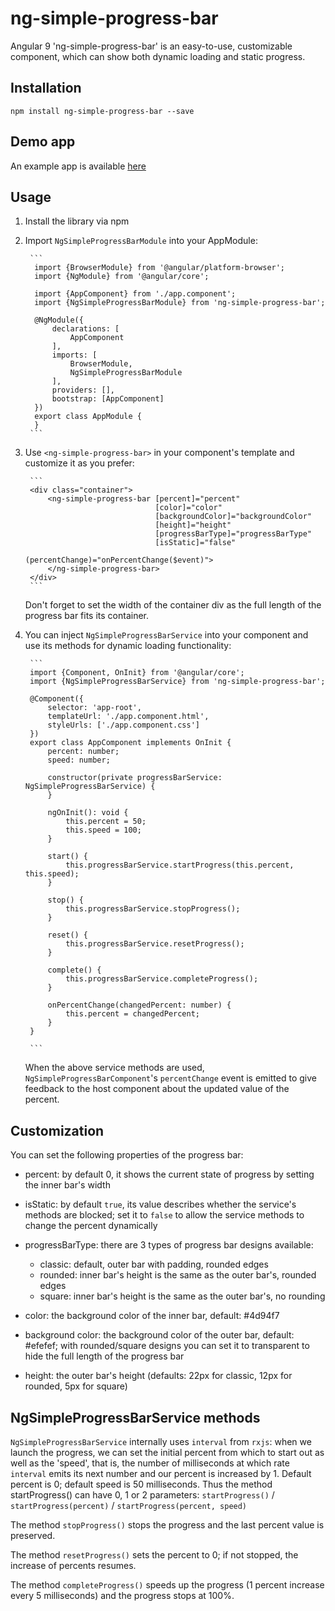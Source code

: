 # ng-simple-progress-bar

Angular 9 'ng-simple-progress-bar' is an easy-to-use, customizable component, which can show both dynamic loading and static progress.

## Installation

`npm install ng-simple-progress-bar --save`

## Demo app

An example app is available [here](https://zsuzsabenko.github.io/ng-simple-progress-bar)

## Usage

1. Install the library via npm

2. Import `NgSimpleProgressBarModule` into your AppModule:

        ```
         import {BrowserModule} from '@angular/platform-browser';
         import {NgModule} from '@angular/core';
         
         import {AppComponent} from './app.component';
         import {NgSimpleProgressBarModule} from 'ng-simple-progress-bar';
         
         @NgModule({
             declarations: [
                 AppComponent
             ],
             imports: [
                 BrowserModule,
                 NgSimpleProgressBarModule
             ],
             providers: [],
             bootstrap: [AppComponent]
         })
         export class AppModule {
         }
        ```

3. Use `<ng-simple-progress-bar>` in your component's template and customize it as you prefer:

        ```
        <div class="container">
            <ng-simple-progress-bar [percent]="percent"
                                    [color]="color"
                                    [backgroundColor]="backgroundColor"
                                    [height]="height"
                                    [progressBarType]="progressBarType"
                                    [isStatic]="false"
                                    (percentChange)="onPercentChange($event)">
            </ng-simple-progress-bar>
        </div>
        ```
    Don't forget to set the width of the container div as the full length of the progress bar fits its container.

4. You can inject `NgSimpleProgressBarService` into your component and use its methods for dynamic loading functionality:

        ```
        import {Component, OnInit} from '@angular/core';
        import {NgSimpleProgressBarService} from 'ng-simple-progress-bar';
                
        @Component({
            selector: 'app-root',
            templateUrl: './app.component.html',
            styleUrls: ['./app.component.css']
        })
        export class AppComponent implements OnInit {
            percent: number;
            speed: number;
        
            constructor(private progressBarService: NgSimpleProgressBarService) {
            }
        
            ngOnInit(): void {
                this.percent = 50;
                this.speed = 100;
            }
        
            start() {
                this.progressBarService.startProgress(this.percent, this.speed);
            }
        
            stop() {
                this.progressBarService.stopProgress();
            }
        
            reset() {
                this.progressBarService.resetProgress();
            }
        
            complete() {
                this.progressBarService.completeProgress();
            }
        
            onPercentChange(changedPercent: number) {
                this.percent = changedPercent;
            }
        }

        ```
    When the above service methods are used, `NgSimpleProgressBarComponent`'s `percentChange` event is emitted to give feedback to the host component about the updated value of the percent.

## Customization

You can set the following properties of the progress bar:

- percent: by default 0, it shows the current state of progress by setting the inner bar's width

- isStatic: by default `true`, its value describes whether the service's methods are blocked; set it to `false` to allow the service methods to change the percent dynamically

- progressBarType: there are 3 types of progress bar designs available:
  - classic: default, outer bar with padding, rounded edges
  - rounded: inner bar's height is the same as the outer bar's, rounded edges
  - square: inner bar's height is the same as the outer bar's, no rounding
  
- color: the background color of the inner bar, default: #4d94f7

- background color: the background color of the outer bar, default: #efefef; with rounded/square designs you can set it to transparent to hide the full length of the progress bar

- height: the outer bar's height (defaults: 22px for classic, 12px for rounded, 5px for square)

## NgSimpleProgressBarService methods

`NgSimpleProgressBarService` internally uses `interval` from `rxjs`: when we launch the progress, we can set the initial percent from which to start out as well as the 'speed', that is, the number of milliseconds at which rate `interval` emits its next number and our percent is increased by 1.
Default percent is 0; default speed is 50 milliseconds. Thus the method startProgress() can have 0, 1 or 2 parameters:
    `startProgress()` / `startProgress(percent)` / `startProgress(percent, speed)`

The method `stopProgress()` stops the progress and the last percent value is preserved.

The method `resetProgress()` sets the percent to 0; if not stopped, the increase of percents resumes.

The method `completeProgress()` speeds up the progress (1 percent increase every 5 milliseconds) and the progress stops at 100%.

